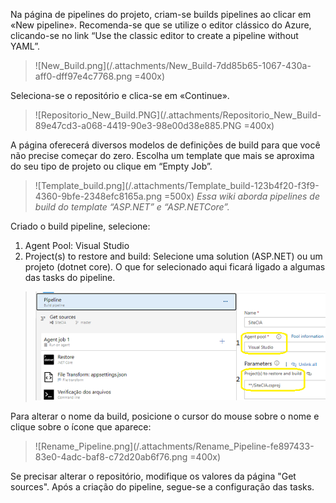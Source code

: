 Na página de pipelines do projeto, criam-se builds pipelines ao clicar em «New pipeline». 
Recomenda-se que se utilize o editor clássico do Azure, clicando-se no link “Use the classic editor to create a pipeline without YAML”.

>![New_Build.png](/.attachments/New_Build-7dd85b65-1067-430a-aff0-dff97e4c7768.png =400x)

Seleciona-se o repositório e clica-se em «Continue». 
>![Repositorio_New_Build.PNG](/.attachments/Repositorio_New_Build-89e47cd3-a068-4419-90e3-98e00d38e885.PNG =400x)

A página oferecerá diversos modelos de definições de build para que você não precise começar do zero. Escolha um template que mais se aproxima do seu tipo de projeto ou clique em “Empty Job”.
>![Template_build.png](/.attachments/Template_build-123b4f20-f3f9-4360-9bfe-2348efc8165a.png =500x)
_Essa wiki aborda pipelines de build do template “ASP.NET” e “ASP.NETCore”._

Criado o build pipeline, selecione:
1. Agent Pool: Visual Studio
1. Project(s) to restore and build: Selecione uma solution (ASP.NET) ou um projeto (dotnet core). 
O que for selecionado aqui ficará ligado a algumas das tasks do pipeline.
>![Pipeline_build.PNG](/.attachments/Pipeline_build-5efe85db-da63-4ca3-adfe-ecf931254c6c.PNG)

Para alterar o nome da build, posicione o cursor do mouse sobre o nome e clique sobre o ícone que aparece:
>![Rename_Pipeline.png](/.attachments/Rename_Pipeline-fe897433-83e0-4adc-baf8-c72d20ab6f76.png =400x)

Se precisar alterar o repositório, modifique os valores da página "Get sources".
Após a criação do pipeline, segue-se a configuração das tasks.
 
